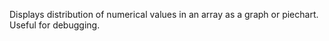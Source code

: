 Displays distribution of numerical values in an array as a graph or piechart.
Useful for debugging.
